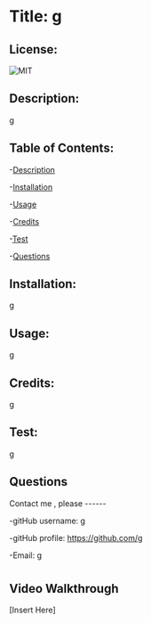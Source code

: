 

# Title: g

## License:
    
![MIT](https://img.shields.io/badge/license-MIT-brightgreen)

## Description: 
g

## Table of Contents: 
-[Description](#description) 

-[Installation](#installation) 

-[Usage](#usage) 

-[Credits](#credits) 

-[Test](#test) 

-[Questions](#questions) 


## Installation: 
g

## Usage: 
g

## Credits: 
g

## Test: 
g

## Questions
Contact me , please ------ 

-gitHub username: g 

-gitHub profile: https://github.com/g 

-Email: g

#
## Video Walkthrough
[Insert Here]

    